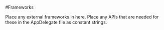 #Frameworks

Place any external frameworks in here. Place any APIs that are needed for these in the AppDelegate file as constant strings.